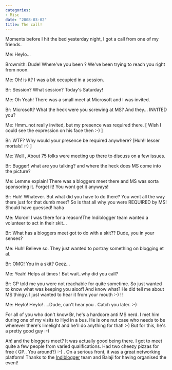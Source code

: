 ```yaml
---
categories:
- Misc
date: "2008-03-02"
title: The call!
---
```


Moments before I hit the bed yesterday night, I got a call from one of my friends.

Me: Heylo...

Browmith: Dude! Where've you been ? We've been trying to reach you right from noon.

Me: Oh! is it? I was a bit occupied in a session.

Br: Session? What session? Today's Saturday!

Me: Oh Yeah! There was a small meet at Microsoft and I was invited.

Br: Microsoft? What the heck were you screwing at MS? And they... INVITED you?

Me: Hmm..not really invited, but my presence was required there. \[ Wish I could see the expression on his face then :-) \]

Br: WTF? Why would your presence be required anywhere? \[Huh!! lesser mortals! :-) \]

Me: Well , About 75 folks were meeting up there to discuss on a few issues.

Br: Bugger! what are you talking? and where the heck does MS come into the picture?

Me: Lemme explain! There was a bloggers meet there and MS was sorta sponsoring it. Forget it! You wont get it anyways!

Br: Huh! Whatever. But what did you have to do there? You went all the way there just for that dumb meet? So is that all why you were REQUIRED by MS! Should have guessed! haha

Me: Moron! I was there for a reason!The Indiblogger team wanted a volunteer to act in their skit...

Br: What has a bloggers meet got to do with a skit?? Dude, you in your senses?

Me: Huh! Believe so. They just wanted to portray something on blogging et al.

Br: OMG! You in a skit? Geez...

Me: Yeah! Helps at times ! But wait..why did you call?

Br: GP told me you were not reachable for quite sometime. So just wanted to know what was keeping you aloof! And know what? He did tell me about MS thingy. I just wanted to hear it from your mouth :-) !!

Me: Heylo! Heylo! ....Dude, can't hear you . Catch you later. :-)

For all of you who don't know Br, he's a hardcore anti MS nerd. I met him during one of my visits to Hyd in a bus. He is one nut case who needs to be wherever there's limelight and he'll do anything for that! :-) But for this, he's a pretty good guy :-)

Ah! and the bloggers meet? It was actually good being there. I got to meet quite a few people from varied qualifications. Had two cheezy pizzas for free ( GP.. You around?) :-) . On a serious front, it was a great networking platform! Thanks to the [Indiblogger](http://www.indiblogger.in/ "Indiblogger official site") team and Balaji for having organised the event!
